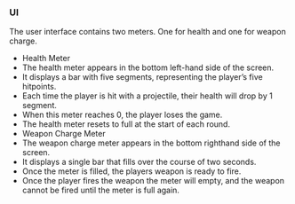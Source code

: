 ### UI 
The user interface contains two meters. One for health and one for weapon charge. 

* Health Meter 
 * The health meter appears in the bottom left-hand side of the screen.  
 * It displays a bar with five segments, representing the player’s five hitpoints.  
 * Each time the player is hit with a projectile, their health will drop by 1 segment. 
 * When this meter reaches 0, the player loses the game. 
 * The health meter resets to full at the start of each round. 
* Weapon Charge Meter 
 * The weapon charge meter appears in the bottom righthand side of the screen.  
 * It displays a single bar that fills over the course of two seconds.   
 * Once the meter is filled, the players weapon is ready to fire.  
 * Once the player fires the weapon the meter will empty, and the weapon cannot be fired until the meter is full again.
<br>
<br>